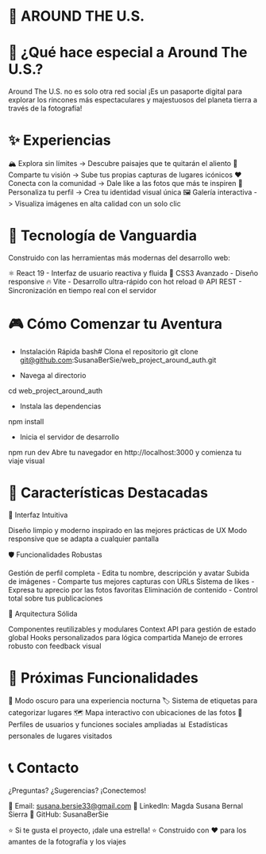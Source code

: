 # 🌅 AROUND THE U.S.

# 🎯 ¿Qué hace especial a Around The U.S.?

Around The U.S. no es solo otra red social ¡Es un pasaporte digital para explorar los rincones más espectaculares y majestuosos del planeta tierra a través de la fotografía!

# ✨ Experiencias

🏔️ Explora sin límites -> Descubre paisajes que te quitarán el aliento
📸 Comparte tu visión -> Sube tus propias capturas de lugares icónicos
❤️ Conecta con la comunidad -> Dale like a las fotos que más te inspiren
👤 Personaliza tu perfil -> Crea tu identidad visual única
🖼️ Galería interactiva -> Visualiza imágenes en alta calidad con un solo clic

# 🚀 Tecnología de Vanguardia

Construido con las herramientas más modernas del desarrollo web:

⚛️ React 19 - Interfaz de usuario reactiva y fluida
🎨 CSS3 Avanzado - Diseño responsive
🔥 Vite - Desarrollo ultra-rápido con hot reload
🌐 API REST - Sincronización en tiempo real con el servidor

# 🎮 Cómo Comenzar tu Aventura

- Instalación Rápida
  bash# Clona el repositorio
  git clone git@github.com:SusanaBerSie/web_project_around_auth.git

- Navega al directorio

cd web_project_around_auth

- Instala las dependencias

npm install

- Inicia el servidor de desarrollo

npm run dev
Abre tu navegador en http://localhost:3000 y comienza tu viaje visual

# 📱 Características Destacadas

🎨 Interfaz Intuitiva

Diseño limpio y moderno inspirado en las mejores prácticas de UX
Modo responsive que se adapta a cualquier pantalla

🛡️ Funcionalidades Robustas

Gestión de perfil completa - Edita tu nombre, descripción y avatar
Subida de imágenes - Comparte tus mejores capturas con URLs
Sistema de likes - Expresa tu aprecio por las fotos favoritas
Eliminación de contenido - Control total sobre tus publicaciones

🔧 Arquitectura Sólida

Componentes reutilizables y modulares
Context API para gestión de estado global
Hooks personalizados para lógica compartida
Manejo de errores robusto con feedback visual

# 🎯 Próximas Funcionalidades

🌙 Modo oscuro para una experiencia nocturna
🏷️ Sistema de etiquetas para categorizar lugares
🗺️ Mapa interactivo con ubicaciones de las fotos
👥 Perfiles de usuarios y funciones sociales ampliadas
📊 Estadísticas personales de lugares visitados

# 📞 Contacto

¿Preguntas? ¿Sugerencias? ¡Conectemos!

📧 Email: susana.bersie33@gmail.com
💼 LinkedIn: Magda Susana Bernal Sierra
🐙 GitHub: SusanaBerSie

⭐ Si te gusta el proyecto, ¡dale una estrella! ⭐
Construido con ❤️ para los amantes de la fotografía y los viajes
